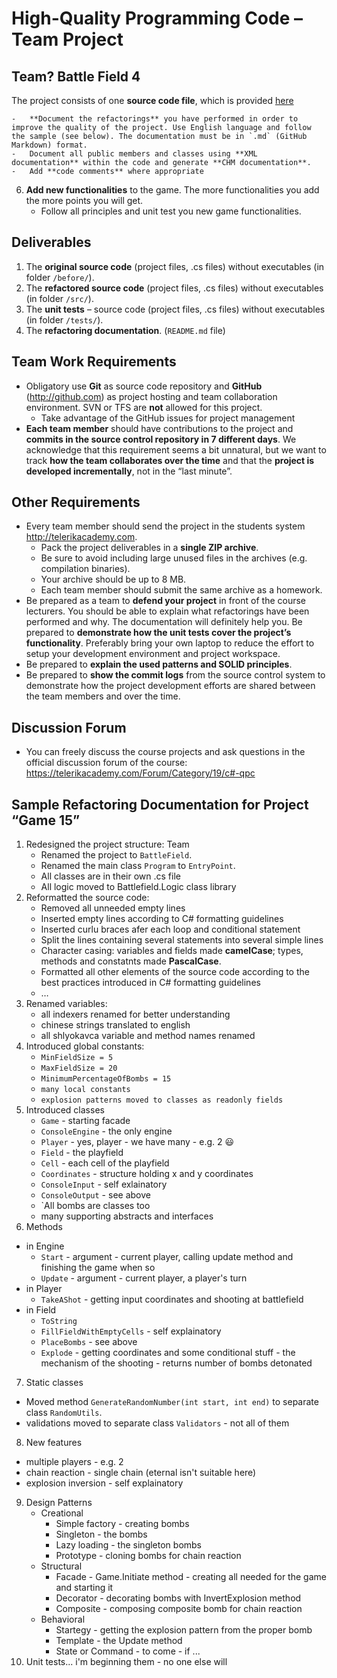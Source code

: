 High-Quality Programming Code – Team Project
=============================================

 Team? Battle Field 4
--------
The project consists of one  **source code file**, which is provided [here](https://github.com/kiko81/HQC---Battle-Field-4-TeamWork/blob/master/before/Program.cs)





    -   **Document the refactorings** you have performed in order to improve the quality of the project. Use English language and follow the sample (see below). The documentation must be in `.md` (GitHub Markdown) format.
    -   Document all public members and classes using **XML documentation** within the code and generate **CHM documentation**.
    -   Add **code comments** where appropriate
6.	**Add new functionalities** to the game. The more functionalities you add the more points you will get.
	-	Follow all principles and unit test you new game functionalities.

Deliverables
------------

1.  The **original source code** (project files, .cs files) without executables (in folder `/before/`).
2.  The **refactored source code** (project files, .cs files) without executables (in folder `/src/`).
3.  The **unit tests** – source code (project files, .cs files) without executables (in folder `/tests/`).
4.  The **refactoring documentation**. (`README.md` file)

Team Work Requirements
----------------------

-   Obligatory use **Git** as source code repository and **GitHub** (<http://github.com>) as project hosting and team collaboration environment. SVN or TFS are **not** allowed for this project.
	-	Take advantage of the GitHub issues for project management
-   **Each team member** should have contributions to the project and **commits in the source control repository in 7 different days**. We acknowledge that this requirement seems a bit unnatural, but we want to track **how the team collaborates over the time** and that the **project is developed incrementally**, not in the “last minute”.

Other Requirements
------------------

-   Every team member should send the project in the students system http://telerikacademy.com.
	-	Pack the project deliverables in a **single ZIP archive**.
	-	Be sure to avoid including large unused files in the archives (e.g. compilation binaries).
	-	Your archive should be up to 8 MB.
	-	Each team member should submit the same archive as a homework.
-   Be prepared as a team to **defend your project** in front of the course lecturers. You should be able to explain what refactorings have been performed and why. The documentation will definitely help you. Be prepared to **demonstrate how the unit tests cover the project’s functionality**. Preferably bring your own laptop to reduce the effort to setup your development environment and project workspace.
-	Be prepared to **explain the used patterns and SOLID principles**.
-   Be prepared to **show the commit logs** from the source control system to demonstrate how the project development efforts are shared between the team members and over the time.

Discussion Forum
----------------

-   You can freely discuss the course projects and ask questions in the official discussion forum of the course: <https://telerikacademy.com/Forum/Category/19/c#-qpc>

Sample Refactoring Documentation for Project “Game 15”                                                                                                                          
------------------------------------------------------

1.  Redesigned the project structure: Team 
	-   Renamed the project to `BattleField`.
	-   Renamed the main class `Program` to `EntryPoint`.
	-   All classes are in their own .cs file
	-   All logic moved to Battlefield.Logic class library 
2.  Reformatted the source code:
	-   Removed all unneeded empty lines
	-   Inserted empty lines according to C# formatting guidelines
	-   Inserted curlu braces afer each loop and conditional statement
	-   Split the lines containing several statements into several simple lines
	-   Character casing: variables and fields made **camelCase**; types, methods and constatnts made **PascalCase**.
	-   Formatted all other elements of the source code according to the best practices introduced in C# formatting guidelines
	-   …
3.  Renamed variables:
	-   all indexers renamed for better understanding
	-   chinese strings translated to english
	-   all shlyokavca variable and method names renamed 
4.  Introduced global constants:
	-   `MinFieldSize = 5`
	-   `MaxFieldSize = 20`
	-   `MinimumPercentageOfBombs = 15`
	-   `many local constants`
	-   `explosion patterns moved to classes as readonly fields`
5.  Introduced classes
    - `Game` - starting facade 
    - `ConsoleEngine` - the only engine 
    -  `Player` - yes, player - we have many - e.g. 2 :smiley:
    -  `Field` - the playfield
    -  `Cell` - each cell of the playfield
    -  `Coordinates` - structure holding x and y coordinates
    -  `ConsoleInput` - self exlainatory
    -  `ConsoleOutput` - see above
    -  `All bombs are classes too
    -  many supporting abstracts and interfaces
6.  Methods
*   in Engine
    -   `Start` - argument - current player, calling update method and finishing the game when so 
    -   `Update` - argument - current player, a player's turn 
*   in Player
     -  `TakeAShot` - getting input coordinates and shooting at battlefield 
* in Field
    -   `ToString` 
    -   `FillFieldWithEmptyCells` - self explainatory
    -   `PlaceBombs` - see above
    -   `Explode` - getting coordinates and some conditional stuff - the mechanism of the shooting - returns number of bombs detonated

7.  Static classes
-   Moved method `GenerateRandomNumber(int start, int end)` to separate class `RandomUtils`.
-   validations moved to separate class `Validators` - not all of them 
8. New features 
-    multiple players - e.g. 2
-    chain reaction - single chain (eternal isn't suitable here)
-    explosion inversion - self explainatory
9. Design Patterns
    - Creational
        -  Simple factory - creating bombs
        -  Singleton - the bombs 
        -  Lazy loading - the singleton bombs
        -  Prototype - cloning bombs for chain reaction
    -   Structural
        - Facade - Game.Initiate method - creating all needed for the game and starting it
        - Decorator - decorating bombs with InvertExplosion method
        - Composite - composing composite bomb for chain reaction
    -   Behavioral
        - Startegy - getting the explosion pattern from the proper bomb
        - Template - the Update method
        - State or Command - to come - if ...
10. Unit tests... i'm beginning them - no one else will